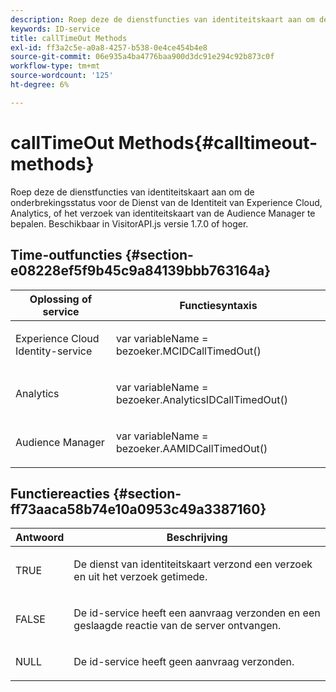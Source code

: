 ```yaml
---
description: Roep deze de dienstfuncties van identiteitskaart aan om de onderbrekingsstatus voor de Dienst van de Identiteit van Experience Cloud, Analytics, of het verzoek van identiteitskaart van de Audience Manager te bepalen. Beschikbaar in VisitorAPI.js versie 1.7.0 of hoger.
keywords: ID-service
title: callTimeOut Methods
exl-id: ff3a2c5e-a0a8-4257-b538-0e4ce454b4e8
source-git-commit: 06e935a4ba4776baa900d3dc91e294c92b873c0f
workflow-type: tm+mt
source-wordcount: '125'
ht-degree: 6%

---
```


# callTimeOut Methods{#calltimeout-methods}

Roep deze de dienstfuncties van identiteitskaart aan om de onderbrekingsstatus voor de Dienst van de Identiteit van Experience Cloud, Analytics, of het verzoek van identiteitskaart van de Audience Manager te bepalen. Beschikbaar in VisitorAPI.js versie 1.7.0 of hoger.

## Time-outfuncties {#section-e08228ef5f9b45c9a84139bbb763164a}

<table id="table_B3ACE584B3224D838070D32A8462EF28"> 
 <thead> 
  <tr> 
   <th colname="col1" class="entry"> Oplossing of service </th> 
   <th colname="col2" class="entry"> Functiesyntaxis </th> 
  </tr> 
 </thead>
 <tbody> 
  <tr> 
   <td colname="col1"> <p>Experience Cloud Identity-service </p> </td> 
   <td colname="col2"> <p> <span class="codeph">var <span class="varname"> variableName</span> = bezoeker.MCIDCallTimedOut()</span> </p> </td> 
  </tr> 
  <tr> 
   <td colname="col1"> <p> <span class="keyword"> Analytics</span> </p> </td> 
   <td colname="col2"> <p> <span class="codeph">var <span class="varname"> variableName</span> = bezoeker.AnalyticsIDCallTimedOut()</span> </p> </td> 
  </tr> 
  <tr> 
   <td colname="col1"> <p> <span class="keyword"> Audience Manager</span> </p> </td> 
   <td colname="col2"> <p> <span class="codeph">var <span class="varname"> variableName</span> = bezoeker.AAMIDCallTimedOut()</span> </p> </td> 
  </tr> 
 </tbody> 
</table>

## Functiereacties {#section-ff73aaca58b74e10a0953c49a3387160}

<table id="table_5D08A5DD6FD04F94818B0E8B790D3136"> 
 <thead> 
  <tr> 
   <th colname="col1" class="entry"> Antwoord </th> 
   <th colname="col2" class="entry"> Beschrijving </th> 
  </tr> 
 </thead>
 <tbody> 
  <tr> 
   <td colname="col1"> <p> <span class="codeph"> TRUE</span> </p> </td> 
   <td colname="col2"> <p>De dienst van identiteitskaart verzond een verzoek en uit het verzoek getimede. </p> </td> 
  </tr> 
  <tr> 
   <td colname="col1"> <p> <span class="codeph"> FALSE</span> </p> </td> 
   <td colname="col2"> <p>De id-service heeft een aanvraag verzonden en een geslaagde reactie van de server ontvangen. </p> </td> 
  </tr> 
  <tr> 
   <td colname="col1"> <p> <span class="codeph"> NULL</span> </p> </td> 
   <td colname="col2"> <p>De id-service heeft geen aanvraag verzonden. </p> </td> 
  </tr> 
 </tbody> 
</table>

